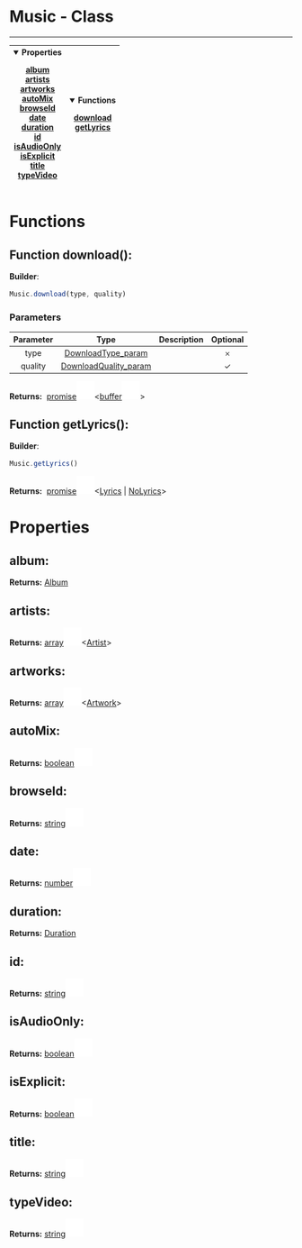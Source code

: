 <!-- This file is generated by a script. Do not edit directly -->
# Music - Class


---
| <details open><summary>Properties</summary><p>[album](#album)<br>[artists](#artists)<br>[artworks](#artworks)<br>[autoMix](#automix)<br>[browseId](#browseid)<br>[date](#date)<br>[duration](#duration)<br>[id](#id)<br>[isAudioOnly](#isaudioonly)<br>[isExplicit](#isexplicit)<br>[title](#title)<br>[typeVideo](#typevideo)</p></details> | <details open><summary>Functions</summary><p>[download](#function-download)<br>[getLyrics](#function-getlyrics)</p></details> |
| --- | --- |



 # Functions


## Function download(): 


**Builder**:
````javascript
Music.download(type, quality)
````

### Parameters
| Parameter | Type | Description | Optional |
| :---: | :---: | :---: | :---: |
| type | [DownloadType_param](/docs/param/DownloadType_param) |  | 𐄂 |
| quality | [DownloadQuality_param](/docs/param/DownloadQuality_param) |  | ✓ |


<span class="flex_return">**Returns:**&nbsp;
[promise![Link](../assets/img/external_link.svg)](https://developer.mozilla.org/en-US/docs/Web/JavaScript/Reference/Global_Objects/Promise)&lt;[buffer![Link](../assets/img/external_link.svg)](https://nodejs.org/api/buffer.html)&gt;</span>
## Function getLyrics(): 


**Builder**:
````javascript
Music.getLyrics()
````



<span class="flex_return">**Returns:**&nbsp;
[promise![Link](../assets/img/external_link.svg)](https://developer.mozilla.org/en-US/docs/Web/JavaScript/Reference/Global_Objects/Promise)&lt;[Lyrics](/docs/class/Lyrics) | [NoLyrics](/docs/class/NoLyrics)&gt;</span>


 # Properties


## album:


**Returns:**
<span class="flex_return">[Album](/docs/class/Album)</span>
## artists:


**Returns:**
<span class="flex_return">[array![Link](../assets/img/external_link.svg)](https://developer.mozilla.org/en-US/docs/Web/JavaScript/Reference/Global_Objects/Array)&lt;[Artist](/docs/class/Artist)&gt;</span>
## artworks:


**Returns:**
<span class="flex_return">[array![Link](../assets/img/external_link.svg)](https://developer.mozilla.org/en-US/docs/Web/JavaScript/Reference/Global_Objects/Array)&lt;[Artwork](/docs/class/Artwork)&gt;</span>
## autoMix:


**Returns:**
<span class="flex_return">[boolean![Link](../assets/img/external_link.svg)](https://developer.mozilla.org/en-US/docs/Web/JavaScript/Reference/Global_Objects/Boolean)</span>
## browseId:


**Returns:**
<span class="flex_return">[string![Link](../assets/img/external_link.svg)](https://developer.mozilla.org/en-US/docs/Web/JavaScript/Reference/Global_Objects/String)</span>
## date:


**Returns:**
<span class="flex_return">[number![Link](../assets/img/external_link.svg)](https://developer.mozilla.org/en-US/docs/Web/JavaScript/Reference/Global_Objects/Number)</span>
## duration:


**Returns:**
<span class="flex_return">[Duration](/docs/class/Duration)</span>
## id:


**Returns:**
<span class="flex_return">[string![Link](../assets/img/external_link.svg)](https://developer.mozilla.org/en-US/docs/Web/JavaScript/Reference/Global_Objects/String)</span>
## isAudioOnly:


**Returns:**
<span class="flex_return">[boolean![Link](../assets/img/external_link.svg)](https://developer.mozilla.org/en-US/docs/Web/JavaScript/Reference/Global_Objects/Boolean)</span>
## isExplicit:


**Returns:**
<span class="flex_return">[boolean![Link](../assets/img/external_link.svg)](https://developer.mozilla.org/en-US/docs/Web/JavaScript/Reference/Global_Objects/Boolean)</span>
## title:


**Returns:**
<span class="flex_return">[string![Link](../assets/img/external_link.svg)](https://developer.mozilla.org/en-US/docs/Web/JavaScript/Reference/Global_Objects/String)</span>
## typeVideo:


**Returns:**
<span class="flex_return">[string![Link](../assets/img/external_link.svg)](https://developer.mozilla.org/en-US/docs/Web/JavaScript/Reference/Global_Objects/String)</span>